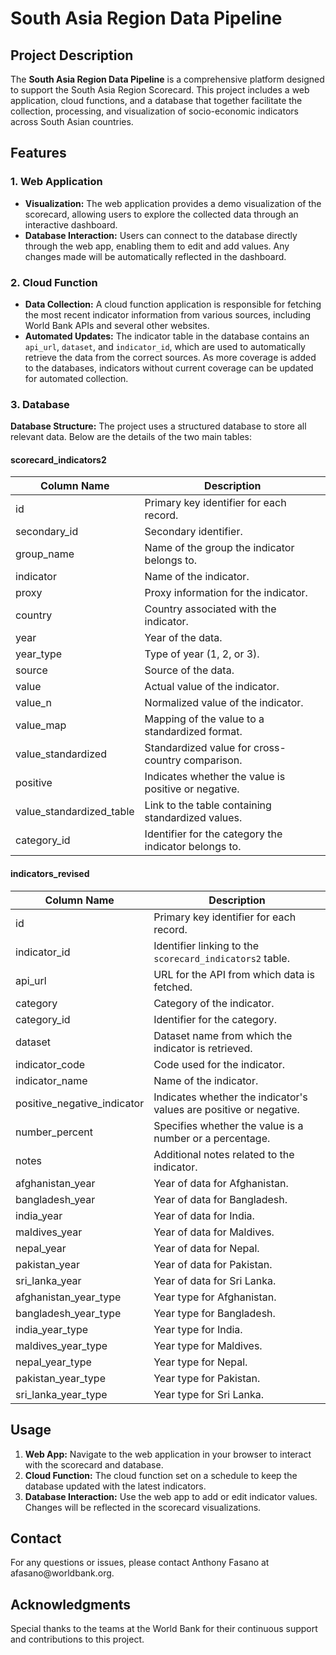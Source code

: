 <h1>South Asia Region Data Pipeline</h1>

<h2>Project Description</h2>

<p>The <strong>South Asia Region Data Pipeline</strong> is a comprehensive platform designed to support the South Asia Region Scorecard. This project includes a web application, cloud functions, and a database that together facilitate the collection, processing, and visualization of socio-economic indicators across South Asian countries.</p>

<h2>Features</h2>

<h3>1. Web Application</h3>
<ul>
    <li><strong>Visualization:</strong> The web application provides a demo visualization of the scorecard, allowing users to explore the collected data through an interactive dashboard.</li>
    <li><strong>Database Interaction:</strong> Users can connect to the database directly through the web app, enabling them to edit and add values. Any changes made will be automatically reflected in the dashboard.</li>
</ul>

<h3>2. Cloud Function</h3>
<ul>
    <li><strong>Data Collection:</strong> A cloud function application is responsible for fetching the most recent indicator information from various sources, including World Bank APIs and several other websites.</li>
    <li><strong>Automated Updates:</strong> The indicator table in the database contains an <code>api_url</code>, <code>dataset</code>, and <code>indicator_id</code>, which are used to automatically retrieve the data from the correct sources. As more coverage is added to the databases, indicators without current coverage can be updated for automated collection.</li>
</ul>

<h3>3. Database</h3>
<p><strong>Database Structure:</strong> The project uses a structured database to store all relevant data. Below are the details of the two main tables:</p>

<h4>scorecard_indicators2</h4>
<table>
    <thead>
        <tr>
            <th>Column Name</th>
            <th>Description</th>
        </tr>
    </thead>
    <tbody>
        <tr>
            <td>id</td>
            <td>Primary key identifier for each record.</td>
        </tr>
        <tr>
            <td>secondary_id</td>
            <td>Secondary identifier.</td>
        </tr>
        <tr>
            <td>group_name</td>
            <td>Name of the group the indicator belongs to.</td>
        </tr>
        <tr>
            <td>indicator</td>
            <td>Name of the indicator.</td>
        </tr>
        <tr>
            <td>proxy</td>
            <td>Proxy information for the indicator.</td>
        </tr>
        <tr>
            <td>country</td>
            <td>Country associated with the indicator.</td>
        </tr>
        <tr>
            <td>year</td>
            <td>Year of the data.</td>
        </tr>
        <tr>
            <td>year_type</td>
            <td>Type of year (1, 2, or 3).</td>
        </tr>
        <tr>
            <td>source</td>
            <td>Source of the data.</td>
        </tr>
        <tr>
            <td>value</td>
            <td>Actual value of the indicator.</td>
        </tr>
        <tr>
            <td>value_n</td>
            <td>Normalized value of the indicator.</td>
        </tr>
        <tr>
            <td>value_map</td>
            <td>Mapping of the value to a standardized format.</td>
        </tr>
        <tr>
            <td>value_standardized</td>
            <td>Standardized value for cross-country comparison.</td>
        </tr>
        <tr>
            <td>positive</td>
            <td>Indicates whether the value is positive or negative.</td>
        </tr>
        <tr>
            <td>value_standardized_table</td>
            <td>Link to the table containing standardized values.</td>
        </tr>
        <tr>
            <td>category_id</td>
            <td>Identifier for the category the indicator belongs to.</td>
        </tr>
    </tbody>
</table>

<h4>indicators_revised</h4>
<table>
    <thead>
        <tr>
            <th>Column Name</th>
            <th>Description</th>
        </tr>
    </thead>
    <tbody>
        <tr>
            <td>id</td>
            <td>Primary key identifier for each record.</td>
        </tr>
        <tr>
            <td>indicator_id</td>
            <td>Identifier linking to the <code>scorecard_indicators2</code> table.</td>
        </tr>
        <tr>
            <td>api_url</td>
            <td>URL for the API from which data is fetched.</td>
        </tr>
        <tr>
            <td>category</td>
            <td>Category of the indicator.</td>
        </tr>
        <tr>
            <td>category_id</td>
            <td>Identifier for the category.</td>
        </tr>
        <tr>
            <td>dataset</td>
            <td>Dataset name from which the indicator is retrieved.</td>
        </tr>
        <tr>
            <td>indicator_code</td>
            <td>Code used for the indicator.</td>
        </tr>
        <tr>
            <td>indicator_name</td>
            <td>Name of the indicator.</td>
        </tr>
        <tr>
            <td>positive_negative_indicator</td>
            <td>Indicates whether the indicator's values are positive or negative.</td>
        </tr>
        <tr>
            <td>number_percent</td>
            <td>Specifies whether the value is a number or a percentage.</td>
        </tr>
        <tr>
            <td>notes</td>
            <td>Additional notes related to the indicator.</td>
        </tr>
        <tr>
            <td>afghanistan_year</td>
            <td>Year of data for Afghanistan.</td>
        </tr>
        <tr>
            <td>bangladesh_year</td>
            <td>Year of data for Bangladesh.</td>
        </tr>
        <tr>
            <td>india_year</td>
            <td>Year of data for India.</td>
        </tr>
        <tr>
            <td>maldives_year</td>
            <td>Year of data for Maldives.</td>
        </tr>
        <tr>
            <td>nepal_year</td>
            <td>Year of data for Nepal.</td>
        </tr>
        <tr>
            <td>pakistan_year</td>
            <td>Year of data for Pakistan.</td>
        </tr>
        <tr>
            <td>sri_lanka_year</td>
            <td>Year of data for Sri Lanka.</td>
        </tr>
        <tr>
            <td>afghanistan_year_type</td>
            <td>Year type for Afghanistan.</td>
        </tr>
        <tr>
            <td>bangladesh_year_type</td>
            <td>Year type for Bangladesh.</td>
        </tr>
        <tr>
            <td>india_year_type</td>
            <td>Year type for India.</td>
        </tr>
        <tr>
            <td>maldives_year_type</td>
            <td>Year type for Maldives.</td>
        </tr>
        <tr>
            <td>nepal_year_type</td>
            <td>Year type for Nepal.</td>
        </tr>
        <tr>
            <td>pakistan_year_type</td>
            <td>Year type for Pakistan.</td>
        </tr>
        <tr>
            <td>sri_lanka_year_type</td>
            <td>Year type for Sri Lanka.</td>
        </tr>
    </tbody>
</table>



<h2>Usage</h2>

<ol>
    <li><strong>Web App:</strong> Navigate to the web application in your browser to interact with the scorecard and database.</li>
    <li><strong>Cloud Function:</strong> The cloud function set on a schedule to keep the database updated with the latest indicators.</li>
    <li><strong>Database Interaction:</strong> Use the web app to add or edit indicator values. Changes will be reflected in the scorecard visualizations.</li>
</ol>

<h2>Contact</h2>

<p>For any questions or issues, please contact Anthony Fasano at afasano@worldbank.org.</p>

<h2>Acknowledgments</h2>

<p>Special thanks to the teams at the World Bank for their continuous support and contributions to this project.</p>
